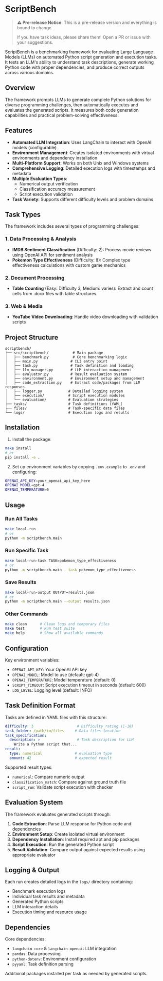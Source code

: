 # ScriptBench

> **⚠️ Pre-release Notice**: This is a pre-release version and everything is bound to change.
> 
> If you have task ideas, please share them! Open a PR or issue with your suggestions.

ScriptBench is a benchmarking framework for evaluating Large Language Models (LLMs) on automated Python script generation and execution tasks. It tests an LLM's ability to understand task descriptions, generate working Python code with proper dependencies, and produce correct outputs across various domains.

## Overview

The framework prompts LLMs to generate complete Python solutions for diverse programming challenges, then automatically executes and evaluates the generated scripts. It measures both code generation capabilities and practical problem-solving effectiveness.

## Features

- **Automated LLM Integration**: Uses LangChain to interact with OpenAI models (configurable)
- **Environment Management**: Creates isolated environments with virtual environments and dependency installation
- **Multi-Platform Support**: Works on both Unix and Windows systems
- **Comprehensive Logging**: Detailed execution logs with timestamps and metadata
- **Multiple Evaluation Types**: 
  - Numerical output verification
  - Classification accuracy measurement
  - Script execution validation
- **Task Variety**: Supports different difficulty levels and problem domains

## Task Types

The framework includes several types of programming challenges:

### 1. Data Processing & Analysis
- **IMDB Sentiment Classification** (Difficulty: 2): Process movie reviews using OpenAI API for sentiment analysis
- **Pokemon Type Effectiveness** (Difficulty: 8): Complex type effectiveness calculations with custom game mechanics

### 2. Document Processing  
- **Table Counting** (Easy: Difficulty 3, Medium: varies): Extract and count cells from .docx files with table structures

### 3. Web & Media
- **YouTube Video Downloading**: Handle video downloading with validation scripts

## Project Structure

```
scriptbench/
├── src/scriptbench/           # Main package
│   ├── benchmark.py           # Core benchmarking logic
│   ├── main.py               # CLI entry point
│   ├── task.py               # Task definition and loading
│   ├── llm_manager.py        # LLM interaction management
│   ├── evaluator.py          # Result evaluation system
│   ├── environment.py        # Environment setup and management
│   ├── code_extraction.py    # Extract code/packages from LLM responses
│   ├── logger.py            # Detailed logging system
│   ├── execution/           # Script execution modules
│   └── evaluation/          # Evaluation strategies
├── tasks/                   # Task definitions (YAML)
├── files/                   # Task-specific data files
└── logs/                    # Execution logs and results
```

## Installation

1. Install the package:
```bash
make install
# or
pip install -e .
```

2. Set up environment variables by copying `.env.example` to `.env` and configuring:
```bash
OPENAI_API_KEY=your_openai_api_key_here
OPENAI_MODEL=gpt-4
OPENAI_TEMPERATURE=0
```

## Usage

### Run All Tasks
```bash
make local-run
# or
python -m scriptbench.main
```

### Run Specific Task
```bash
make local-run-task TASK=pokemon_type_effectiveness
# or  
python -m scriptbench.main --task pokemon_type_effectiveness
```

### Save Results
```bash
make local-run-output OUTPUT=results.json
# or
python -m scriptbench.main --output results.json
```

### Other Commands
```bash
make clean      # Clean logs and temporary files
make test       # Run test suite
make help       # Show all available commands
```

## Configuration

Key environment variables:

- `OPENAI_API_KEY`: Your OpenAI API key
- `OPENAI_MODEL`: Model to use (default: gpt-4)  
- `OPENAI_TEMPERATURE`: Model temperature (default: 0)
- `SCRIPT_TIMEOUT`: Script execution timeout in seconds (default: 600)
- `LOG_LEVEL`: Logging level (default: INFO)

## Task Definition Format

Tasks are defined in YAML files with this structure:

```yaml
difficulty: 3                    # Difficulty rating (1-10)
task_folder: /path/to/files     # Data files location
task_specification:
  description: >                 # Task description for LLM
    Write a Python script that...
result:
  type: numerical               # evaluation type
  amount: 42                    # expected result
```

Supported result types:
- `numerical`: Compare numeric output
- `classification_match`: Compare against ground truth file
- `script_run`: Validate script execution with checker

## Evaluation System

The framework evaluates generated scripts through:

1. **Code Extraction**: Parse LLM response for Python code and dependencies
2. **Environment Setup**: Create isolated virtual environment
3. **Dependency Installation**: Install required apt and pip packages  
4. **Script Execution**: Run the generated Python script
5. **Result Validation**: Compare output against expected results using appropriate evaluator

## Logging & Output

Each run creates detailed logs in the `logs/` directory containing:
- Benchmark execution logs
- Individual task results and metadata
- Generated Python scripts
- LLM interaction details
- Execution timing and resource usage

## Dependencies

Core dependencies:
- `langchain-core` & `langchain-openai`: LLM integration
- `pandas`: Data processing
- `python-dotenv`: Environment configuration
- `pyyaml`: Task definition parsing

Additional packages installed per task as needed by generated scripts.